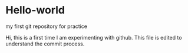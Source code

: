 # Hello-world
my first git repository for practice


Hi, this is a first time I am experimenting with github. This file is edited to understand the commit process.

